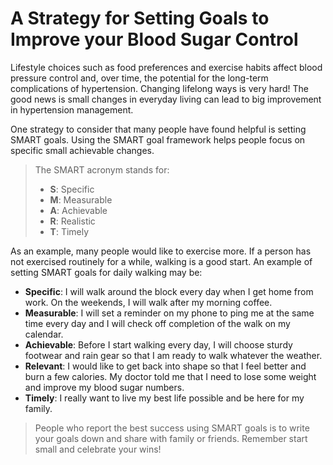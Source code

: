 # A Strategy for Setting Goals to Improve your Blood Sugar Control

Lifestyle choices such as food preferences and exercise habits affect blood pressure control and, over time, the potential for the long-term complications of hypertension. Changing lifelong ways is very hard! The good news is small changes in everyday living can lead to big improvement in hypertension management.

One strategy to consider that many people have found helpful is setting SMART goals. Using the SMART goal framework helps people focus on specific small achievable changes.

> The SMART acronym stands for:
>
> - **S**: Specific
> - **M**: Measurable
> - **A**: Achievable
> - **R**: Realistic
> - **T**: Timely

As an example, many people would like to exercise more. If a person has not exercised routinely for a while, walking is a good start. An example of setting SMART goals for daily walking may be:

- **Specific**: I will walk around the block every day when I get home from work. On the weekends, I will walk after my morning coffee.
- **Measurable**: I will set a reminder on my phone to ping me at the same time every day and I will check off completion of the walk on my calendar.
- **Achievable**: Before I start walking every day, I will choose sturdy footwear and rain gear so that I am ready to walk whatever the weather.
- **Relevant**: I would like to get back into shape so that I feel better and burn a few calories. My doctor told me that I need to lose some weight and improve my blood sugar numbers.
- **Timely**: I really want to live my best life possible and be here for my family.

> People who report the best success using SMART goals is to write your goals down and share with family or friends. Remember start small and celebrate your wins!
